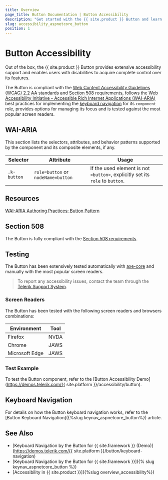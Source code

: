 ```yaml
---
title: Overview
page_title: Button Documentation | Button Accessibility
description: "Get started with the {{ site.product }} Button and learn about its accessibility support for WAI-ARIA, Section 508, and WCAG 2.2."
slug: accessibility_aspnetcore_button
position: 1
---
```


# Button Accessibility





Out of the box, the {{ site.product }} Button provides extensive accessibility support and enables users with disabilities to acquire complete control over its features.


The Button is compliant with the [Web Content Accessibility Guidelines (WCAG) 2.2 AA](https://www.w3.org/TR/WCAG22/) standards and [Section 508](https://www.section508.gov/) requirements, follows the [Web Accessibility Initiative - Accessible Rich Internet Applications (WAI-ARIA)](https://www.w3.org/WAI/ARIA/apg/) best practices for implementing the [keyboard navigation](#keyboard-navigation) for its `component` role, provides options for managing its focus and is tested against the most popular screen readers.

## WAI-ARIA


This section lists the selectors, attributes, and behavior patterns supported by the component and its composite elements, if any.

| Selector | Attribute | Usage |
| -------- | --------- | ----- |
| `.k-button` | `role=button` or `nodeName=button` | If the used element is not `<button>`, explicitly set its `role` to `button`. |

## Resources

[WAI-ARIA Authoring Practices: Button Pattern](https://www.w3.org/WAI/ARIA/apg/patterns/button/)

## Section 508


The Button is fully compliant with the [Section 508 requirements](http://www.section508.gov/).

## Testing


The Button has been extensively tested automatically with [axe-core](https://github.com/dequelabs/axe-core) and manually with the most popular screen readers.

> To report any accessibility issues, contact the team through the [Telerik Support System](https://www.telerik.com/account/support-center).

### Screen Readers


The Button has been tested with the following screen readers and browsers combinations:

| Environment | Tool |
| ----------- | ---- |
| Firefox | NVDA |
| Chrome | JAWS |
| Microsoft Edge | JAWS |



### Test Example

To test the Button component, refer to the [Button Accessibility Demo](https://demos.telerik.com/{{ site.platform }}/accessibility/button).

## Keyboard Navigation

For details on how the Button keyboard navigation works, refer to the [Button Keyboard Navigation]({%slug keynav_aspnetcore_button%}) article.

## See Also

* [Keyboard Navigation by the Button for {{ site.framework }} (Demo)](https://demos.telerik.com/{{ site.platform }}/button/keyboard-navigation)
* [Keyboard Navigation by the Button for {{ site.framework }}]({% slug keynav_aspnetcore_button %})
* [Accessibility in {{ site.product }}]({%slug overview_accessibility%})